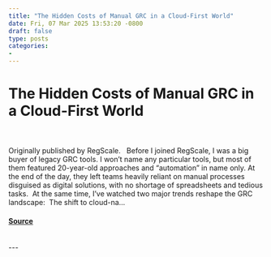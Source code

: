 ```yaml
---
title: "The Hidden Costs of Manual GRC in a Cloud-First World"
date: Fri, 07 Mar 2025 13:53:20 -0800
draft: false
type: posts
categories: 
- 
---
```

# The Hidden Costs of Manual GRC in a Cloud-First World

<br/>

<br/>
Originally published by RegScale.   Before I joined RegScale, I was a big buyer of legacy GRC tools. I won’t name any particular tools, but most of them featured 20-year-old approaches and “automation” in name only. At the end of the day, they left teams heavily reliant on manual processes disguised as digital solutions, with no shortage of spreadsheets and tedious tasks.  At the same time, I’ve watched two major trends reshape the GRC landscape:  The shift to cloud-na...

#### [Source](https://cloudsecurityalliance.org/articles/the-hidden-costs-of-manual-grc-in-a-cloud-first-world)

<br/>
---
